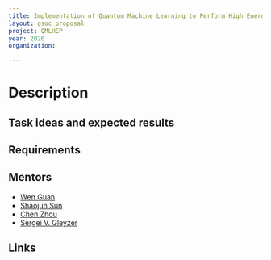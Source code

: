 ```yaml
---
title: Implementation of Quantum Machine Learning to Perform High Energy Physics Analysis at the LHC
layout: gsoc_proposal
project: QMLHEP
year: 2020
organization:

---
```


# Description


## Task ideas and expected results


## Requirements 


## Mentors
  * [Wen Guan](mailto:wen.guan@cern.ch)
  * [Shaojun Sun](mailto:shaojun.sun@cern.ch)
  * [Chen Zhou](mailto:chen.zhou@cern.ch)
  * [Sergei V. Gleyzer](mailto:sergei@cern.ch)
  
## Links

